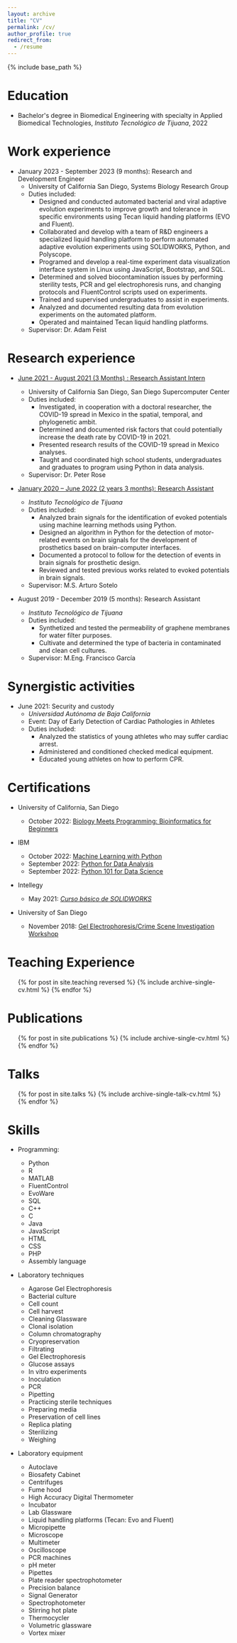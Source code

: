 ```yaml
---
layout: archive
title: "CV"
permalink: /cv/
author_profile: true
redirect_from:
  - /resume
---
```


{% include base_path %}

Education
======
* Bachelor's degree in Biomedical Engineering with specialty in Applied Biomedical Technologies, <em>Instituto Tecnológico de Tijuana</em>, 2022

Work experience
======
* January 2023 - September 2023  (9 months): Research and Development Engineer
  * University of California San Diego, Systems Biology Research Group
  * Duties included:
    *	Designed and conducted automated bacterial and viral adaptive evolution experiments to improve growth and tolerance in specific environments using Tecan liquid handing platforms (EVO and Fluent).
    * Collaborated and develop with a team of R&D engineers a specialized liquid handling platform to perform automated adaptive evolution experiments using SOLIDWORKS, Python, and Polyscope.
    * Programed and develop a real-time experiment data visualization interface system in Linux using JavaScript, Bootstrap, and SQL.
    * Determined and solved biocontamination issues by performing sterility tests, PCR and gel electrophoresis runs, and changing protocols and FluentControl scripts used on experiments.
    * Trained and supervised undergraduates to assist in experiments.
    * Analyzed and documented resulting data from evolution experiments on the automated platform.
    * Operated and maintained Tecan liquid handling platforms.
  * Supervisor: Dr. Adam Feist

Research experience
======
* <a href='https://kevin-valenzuela.github.io/portfolio/portfolio-4/'>June 2021 - August 2021 (3 Months) : Research Assistant Intern<a/>
  * University of California San Diego, San Diego Supercomputer Center
  * Duties included:
    * Investigated, in cooperation with a doctoral researcher, the COVID-19 spread in Mexico in the spatial, temporal, and phylogenetic ambit.
    * Determined and documented risk factors that could potentially increase the death rate by COVID-19 in 2021.
    * Presented research results of the COVID-19 spread in Mexico analyses.
    * Taught and coordinated high school students, undergraduates and graduates to program using Python in data analysis.
  * Supervisor: Dr. Peter Rose

* <a href='https://kevin-valenzuela.github.io/portfolio/portfolio-5/'>January 2020 – June 2022 (2 years 3 months): Research Assistant<a/>
  * <em>Instituto Tecnológico de Tijuana</em>
  * Duties included:
    * Analyzed brain signals for the identification of evoked potentials using machine learning methods using Python.
    *	Designed an algorithm in Python for the detection of motor-related events on brain signals for the development of prosthetics based on brain-computer interfaces.
    *	Documented a protocol to follow for the detection of events in brain signals for prosthetic design.
    *	Reviewed and tested previous works related to evoked potentials in brain signals.
  * Supervisor: M.S. Arturo Sotelo

* August 2019 - December 2019 (5 months): Research Assistant
  * <em>Instituto Tecnológico de Tijuana</em>
  * Duties included:
    * Synthetized and tested the permeability of graphene membranes for water filter purposes.
    * Cultivate and determined the type of bacteria in contaminated and clean cell cultures.
  * Supervisor: M.Eng. Francisco García

Synergistic activities
======
* June 2021: Security and custody
  * <em>Universidad Autónoma de Baja California</em>
  * Event: Day of Early Detection of Cardiac Pathologies in Athletes
  * Duties included:
    * Analyzed the statistics of young athletes who may suffer cardiac arrest.
    * Administered and conditioned checked medical equipment.
    * Educated young athletes on how to perform CPR.

Certifications
======

* University of California, San Diego
  * October 2022: <a href='https://kevin-valenzuela.github.io/portfolio/portfolio-9/'>Biology Meets Programming: Bioinformatics for Beginners</a>

* IBM
  * October 2022: <a href='https://kevin-valenzuela.github.io/portfolio/portfolio-8/'>Machine Learning with Python</a>
  * September 2022: <a href='https://kevin-valenzuela.github.io/portfolio/portfolio-7/'>Python for Data Analysis</a>
  * September 2022: <a href='https://kevin-valenzuela.github.io/portfolio/portfolio-6/'>Python 101 for Data Science</a>

* Intellegy
  * May 2021: <a href='https://kevin-valenzuela.github.io/portfolio/portfolio-2/'><em>Curso básico de SOLIDWORKS</em></a>

* University of San Diego
  * November 2018: <a href='https://kevin-valenzuela.github.io/portfolio/portfolio-1/'>Gel Electrophoresis/Crime Scene Investigation Workshop</a>

Teaching Experience
======
  <ul>{% for post in site.teaching reversed %}
    {% include archive-single-cv.html %}
  {% endfor %}</ul>

Publications
======
  <ul>{% for post in site.publications %}
    {% include archive-single-cv.html %}
  {% endfor %}</ul>

Talks
======
  <ul>{% for post in site.talks %}
    {% include archive-single-talk-cv.html %}
  {% endfor %}</ul>

Skills
======
* Programming:
  * Python
  * R
  * MATLAB
  * FluentControl
  * EvoWare
  * SQL
  * C++
  * C
  * Java
  * JavaScript
  * HTML
  * CSS
  * PHP
  * Assembly language

* Laboratory techniques
  * Agarose Gel Electrophoresis
  * Bacterial culture
  * Cell count
  * Cell harvest
  * Cleaning Glassware
  * Clonal isolation
  * Column chromatography
  * Cryopreservation
  * Filtrating
  * Gel Electrophoresis
  * Glucose assays
  * In vitro experiments
  * Inoculation
  * PCR
  * Pipetting
  * Practicing sterile techniques
  * Preparing media
  * Preservation of cell lines
  * Replica plating
  * Sterilizing
  * Weighing

* Laboratory equipment
  * Autoclave
  * Biosafety Cabinet
  * Centrifuges
  * Fume hood
  * High Accuracy Digital Thermometer
  * Incubator
  * Lab Glassware
  * Liquid handling platforms (Tecan: Evo and Fluent)
  * Micropipette
  * Microscope
  * Multimeter
  * Oscilloscope
  * PCR machines
  * pH meter
  * Pipettes
  * Plate reader spectrophotometer
  * Precision balance
  * Signal Generator
  * Spectrophotometer
  * Stirring hot plate
  * Thermocycler
  * Volumetric glassware
  * Vortex mixer

  <!--
  Service and leadership
  ======
  * Currently signed in to 43 different slack teams
  -->  
